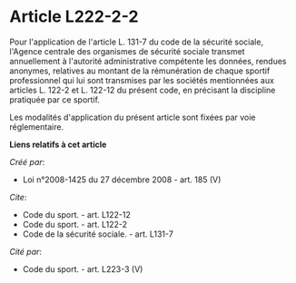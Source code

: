 # Article L222-2-2

Pour l'application de l'article L. 131-7 du code de la sécurité sociale, l'Agence centrale des organismes de sécurité sociale
transmet annuellement à l'autorité administrative compétente les données, rendues anonymes, relatives au montant de la
rémunération de chaque sportif professionnel qui lui sont transmises par les sociétés mentionnées aux articles L. 122-2 et L.
122-12 du présent code, en précisant la discipline pratiquée par ce sportif. 

Les modalités d'application du présent article sont fixées par voie réglementaire.

**Liens relatifs à cet article**

_Créé par_:

  - Loi n°2008-1425 du 27 décembre 2008 - art. 185 (V)

_Cite_:

  - Code du sport. - art. L122-12
  - Code du sport. - art. L122-2
  - Code de la sécurité sociale. - art. L131-7

_Cité par_:

  - Code du sport. - art. L223-3 (V)
